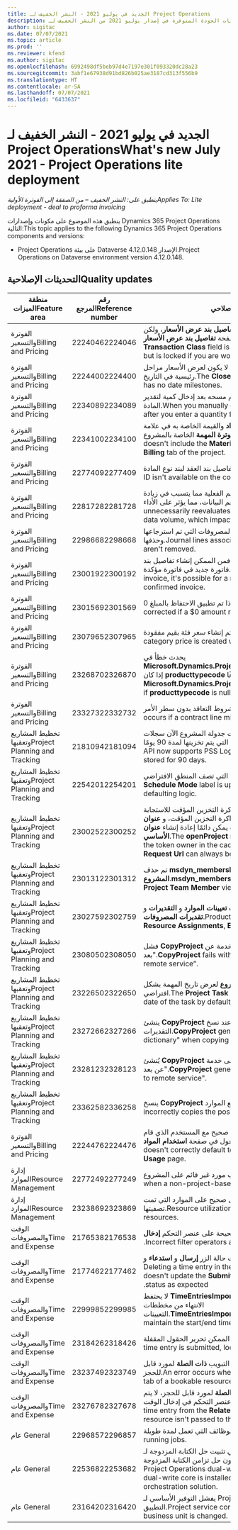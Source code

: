 ```yaml
---
title: الجديد في يوليو 2021 - النشر الخفيف لـ Project Operations
description: يوفر هذا الموضوع معلومات حول تحديثات الجودة المتوفرة في إصدار يوليو 2021 من النشر الخفيف لـ Project Operations.
author: sigitac
ms.date: 07/07/2021
ms.topic: article
ms.prod: ''
ms.reviewer: kfend
ms.author: sigitac
ms.openlocfilehash: 6992498df5beb97d4e7197e301f093320dc28a23
ms.sourcegitcommit: 3abf1e67938d91bd826b025ae3187cd313f556b9
ms.translationtype: HT
ms.contentlocale: ar-SA
ms.lasthandoff: 07/07/2021
ms.locfileid: "6433637"
---
```

# <a name="whats-new-july-2021---project-operations-lite-deployment"></a><span data-ttu-id="a439a-103">الجديد في يوليو 2021 - النشر الخفيف لـ Project Operations</span><span class="sxs-lookup"><span data-stu-id="a439a-103">What's new July 2021 - Project Operations lite deployment</span></span>

<span data-ttu-id="a439a-104">_ينطبق على: النشر الخفيف – من الصفقة إلى الفوترة الأولية_</span><span class="sxs-lookup"><span data-stu-id="a439a-104">_Applies To: Lite deployment - deal to proforma invoicing_</span></span>

<span data-ttu-id="a439a-105">ينطبق هذه الموضوع على مكونات وإصدارات Dynamics 365 Project Operations التالية:</span><span class="sxs-lookup"><span data-stu-id="a439a-105">This topic applies to the following Dynamics 365 Project Operations components and versions:</span></span>

  - <span data-ttu-id="a439a-106">Project Operations على بيئة Dataverse الإصدار 4.12.0.148.</span><span class="sxs-lookup"><span data-stu-id="a439a-106">Project Operations on Dataverse environment version 4.12.0.148.</span></span>

## <a name="quality-updates"></a><span data-ttu-id="a439a-107">التحديثات الإصلاحية</span><span class="sxs-lookup"><span data-stu-id="a439a-107">Quality updates</span></span>
| <span data-ttu-id="a439a-108">**منطقة الميزات**</span><span class="sxs-lookup"><span data-stu-id="a439a-108">**Feature area**</span></span>              | <span data-ttu-id="a439a-109">**رقم المرجع**</span><span class="sxs-lookup"><span data-stu-id="a439a-109">**Reference number**</span></span> | <span data-ttu-id="a439a-110">**تحديث إصلاحي**</span><span class="sxs-lookup"><span data-stu-id="a439a-110">**Quality update**</span></span>                                                                                                                                                                                             |
|-------------------------------|----------------------|----------------------------------------------------------------------------------------------------------------------------------------------------------------------------------------------------------------|
| <span data-ttu-id="a439a-111">الفوترة والتسعير</span><span class="sxs-lookup"><span data-stu-id="a439a-111">Billing and Pricing</span></span>           | <span data-ttu-id="a439a-112">2224046</span><span class="sxs-lookup"><span data-stu-id="a439a-112">2224046</span></span>              | <span data-ttu-id="a439a-113">يمكن تحرير حقل **فئة الحركة** في علامة التبويب **تفاصيل بند عرض الأسعار**، ولكن يتم إغلاقه إذا كنت تعمل من صفحة **تفاصيل بند عرض الأسعار**.</span><span class="sxs-lookup"><span data-stu-id="a439a-113">The **Transaction Class** field is editable on the **Quote Line Details** tab, but is locked if you are working from the **Quote Line Details** page.</span></span>                                                                     |
| <span data-ttu-id="a439a-114">الفوترة والتسعير</span><span class="sxs-lookup"><span data-stu-id="a439a-114">Billing and Pricing</span></span>           | <span data-ttu-id="a439a-115">2224400</span><span class="sxs-lookup"><span data-stu-id="a439a-115">2224400</span></span>              | <span data-ttu-id="a439a-116">يفشل إجراء **إغلاق عرض الأسعار كمكسب** عندما لا يكون لعرض الأسعار مراحل رئيسية في التاريخ.</span><span class="sxs-lookup"><span data-stu-id="a439a-116">The **Close Quote As Won** action fails when a quote has no date milestones.</span></span>                                                                                                                                    |
| <span data-ttu-id="a439a-117">الفوترة والتسعير</span><span class="sxs-lookup"><span data-stu-id="a439a-117">Billing and Pricing</span></span>           | <span data-ttu-id="a439a-118">2234089</span><span class="sxs-lookup"><span data-stu-id="a439a-118">2234089</span></span>              | <span data-ttu-id="a439a-119">عندما تقوم بإدخال وصف منتج يدويًا، يتم مسحه بعد إدخال كمية لتقدير المادة.</span><span class="sxs-lookup"><span data-stu-id="a439a-119">When you manually enter a product description, it's cleared after you enter a quantity for a material estimate.</span></span>                                                                                                                         |
| <span data-ttu-id="a439a-120">الفوترة والتسعير</span><span class="sxs-lookup"><span data-stu-id="a439a-120">Billing and Pricing</span></span>           | <span data-ttu-id="a439a-121">2234100</span><span class="sxs-lookup"><span data-stu-id="a439a-121">2234100</span></span>              | <span data-ttu-id="a439a-122">لا تتضمن شبكة **إعداد فوترة المهمة** عمود **المواد** والقيمة الخاصة به في علامة التبويب **فوترة المهمة** الخاصة بالمشروع.</span><span class="sxs-lookup"><span data-stu-id="a439a-122">The **Task Billing Setup** grid doesn't include the **Material** column and it's value on the **Task Billing** tab of the project.</span></span>                                                                                                       |
| <span data-ttu-id="a439a-123">الفوترة والتسعير</span><span class="sxs-lookup"><span data-stu-id="a439a-123">Billing and Pricing</span></span>           | <span data-ttu-id="a439a-124">2277409</span><span class="sxs-lookup"><span data-stu-id="a439a-124">2277409</span></span>              | <span data-ttu-id="a439a-125">لا يكون معرف المنتج متوفرًا في تفاصيل بند العقد لبند نوع المادة.</span><span class="sxs-lookup"><span data-stu-id="a439a-125">The product ID isn't available on the contract line detail for a material type line.</span></span>                                                                                                                                        |
| <span data-ttu-id="a439a-126">الفوترة والتسعير</span><span class="sxs-lookup"><span data-stu-id="a439a-126">Billing and Pricing</span></span>           | <span data-ttu-id="a439a-127">2281728</span><span class="sxs-lookup"><span data-stu-id="a439a-127">2281728</span></span>              | <span data-ttu-id="a439a-128">يؤدي إنشاء بند العقد دون داع إلى إعادة تقييم القيم الفعلية مما يتسبب في زيادة كبيرة في حجم البيانات، مما يؤثر على الأداء.</span><span class="sxs-lookup"><span data-stu-id="a439a-128">Creating a contract line unnecessarily reevaluates actuals causing significant increases in data volume, which impacts performance.</span></span>                                                                                |
| <span data-ttu-id="a439a-129">الفوترة والتسعير</span><span class="sxs-lookup"><span data-stu-id="a439a-129">Billing and Pricing</span></span>           | <span data-ttu-id="a439a-130">2298668</span><span class="sxs-lookup"><span data-stu-id="a439a-130">2298668</span></span>              | <span data-ttu-id="a439a-131">لا تتم إزالة سطور دفتر اليومية المرتبطة بالمصروفات التي تم استرجاعها وحذفها.</span><span class="sxs-lookup"><span data-stu-id="a439a-131">Journal lines associated to a recalled and deleted expense aren't removed.</span></span>                                                                                                                                     |
| <span data-ttu-id="a439a-132">الفوترة والتسعير</span><span class="sxs-lookup"><span data-stu-id="a439a-132">Billing and Pricing</span></span>           | <span data-ttu-id="a439a-133">2300192</span><span class="sxs-lookup"><span data-stu-id="a439a-133">2300192</span></span>              | <span data-ttu-id="a439a-134">عندما يقوم عدة مستخدمين بتحرير فاتورة، فمن الممكن إنشاء تفاصيل بند فاتورة جديد في فاتورة مؤكدة.</span><span class="sxs-lookup"><span data-stu-id="a439a-134">When multiple users are editing an invoice, it's possible for a new invoice line detail to be created on a confirmed invoice.</span></span>                                                                                   |
| <span data-ttu-id="a439a-135">الفوترة والتسعير</span><span class="sxs-lookup"><span data-stu-id="a439a-135">Billing and Pricing</span></span>           | <span data-ttu-id="a439a-136">2301569</span><span class="sxs-lookup"><span data-stu-id="a439a-136">2301569</span></span>              | <span data-ttu-id="a439a-137">لا يمكن تصحيح الفواتير إذا تم تطبيق الاحتفاظ بالمبلغ 0\$.</span><span class="sxs-lookup"><span data-stu-id="a439a-137">Invoices can't be corrected if a \$0 amount retainer has been applied.</span></span>                                                                                                                                        |
| <span data-ttu-id="a439a-138">الفوترة والتسعير</span><span class="sxs-lookup"><span data-stu-id="a439a-138">Billing and Pricing</span></span>           | <span data-ttu-id="a439a-139">2307965</span><span class="sxs-lookup"><span data-stu-id="a439a-139">2307965</span></span>              | <span data-ttu-id="a439a-140">تظهر رسالة خطأ إذا تم إنشاء سعر فئة بقيم مفقودة.</span><span class="sxs-lookup"><span data-stu-id="a439a-140">An error occurs if a category price is created with missing values.</span></span>                                                                                                                           |
| <span data-ttu-id="a439a-141">الفوترة والتسعير</span><span class="sxs-lookup"><span data-stu-id="a439a-141">Billing and Pricing</span></span>           | <span data-ttu-id="a439a-142">2326870</span><span class="sxs-lookup"><span data-stu-id="a439a-142">2326870</span></span>              | <span data-ttu-id="a439a-143">يحدث خطأ في **Microsoft.Dynamics.ProjectService.Plugins.PostInvoiceLineDelete** إذا كان **producttypecode** فارغًا.</span><span class="sxs-lookup"><span data-stu-id="a439a-143">An error occurs in **Microsoft.Dynamics.ProjectService.Plugins.PostInvoiceLineDelete** if **producttypecode** is null.</span></span>                                                                            |
| <span data-ttu-id="a439a-144">الفوترة والتسعير</span><span class="sxs-lookup"><span data-stu-id="a439a-144">Billing and Pricing</span></span>           | <span data-ttu-id="a439a-145">2332732</span><span class="sxs-lookup"><span data-stu-id="a439a-145">2332732</span></span>              | <span data-ttu-id="a439a-146">تحدث رسالة خطأ إذا تم إنشاء حدث شروط التعاقد بدون سطر الأمر.</span><span class="sxs-lookup"><span data-stu-id="a439a-146">An error occurs if a contract line milestone is created without an order line.</span></span>                                                                                                                |
| <span data-ttu-id="a439a-147">تخطيط المشاريع وتعقبها</span><span class="sxs-lookup"><span data-stu-id="a439a-147">Project Planning and Tracking</span></span> | <span data-ttu-id="a439a-148">2181094</span><span class="sxs-lookup"><span data-stu-id="a439a-148">2181094</span></span>              | <span data-ttu-id="a439a-149">تدعم واجهة برمجة تطبيقات جدولة المشروع الآن سجلات PSS وسجلات مجموعة العمليات التي يتم تخزينها لمدة 90 يومًا.</span><span class="sxs-lookup"><span data-stu-id="a439a-149">The Project Scheduling API now supports PSS Logs and Operation Set Logs which are stored for 90 days.</span></span>                                                                                                                  |
| <span data-ttu-id="a439a-150">تخطيط المشاريع وتعقبها</span><span class="sxs-lookup"><span data-stu-id="a439a-150">Project Planning and Tracking</span></span> | <span data-ttu-id="a439a-151">2254201</span><span class="sxs-lookup"><span data-stu-id="a439a-151">2254201</span></span>              | <span data-ttu-id="a439a-152">يتم تحديث تسمية **وضع الجدولة** بالتفاصيل التي تصف المنطق الافتراضي.</span><span class="sxs-lookup"><span data-stu-id="a439a-152">The **Schedule Mode** label is updated with details that describe the defaulting logic.</span></span>                                                                                                                                      |
| <span data-ttu-id="a439a-153">تخطيط المشاريع وتعقبها</span><span class="sxs-lookup"><span data-stu-id="a439a-153">Project Planning and Tracking</span></span> | <span data-ttu-id="a439a-154">2300252</span><span class="sxs-lookup"><span data-stu-id="a439a-154">2300252</span></span>              | <span data-ttu-id="a439a-155">يتم تحديث ذاكرة التخزين المؤقت للاستجابة **openProject** وتتضمن مالك الرمز المميز في مفتاح ذاكرة التخزين المؤقت، و **عنوان Url الأساسي**، و **عنوان URL للمقطع** بحيث يمكن دائمًا إعادة إنشاء **عنوان URL للطلب** إذا تغير **عنوان Url الأساسي**.</span><span class="sxs-lookup"><span data-stu-id="a439a-155">The **openProject** response cache is updated and includes the token owner in the cache key, **base Url**, and **Segment Url** so that **Request Url** can always be re-created if the **base Url** changes.</span></span> |
| <span data-ttu-id="a439a-156">تخطيط المشاريع وتعقبها</span><span class="sxs-lookup"><span data-stu-id="a439a-156">Project Planning and Tracking</span></span> | <span data-ttu-id="a439a-157">2301312</span><span class="sxs-lookup"><span data-stu-id="a439a-157">2301312</span></span>              | <span data-ttu-id="a439a-158">تم حذف **msdyn_membershipstatus** من طريقة العرض **عضو فريق المشروع**.</span><span class="sxs-lookup"><span data-stu-id="a439a-158">**msdyn_membershipstatus** has been removed from the **Project Team Member** view.</span></span>                                                                                                                                        |
| <span data-ttu-id="a439a-159">تخطيط المشاريع وتعقبها</span><span class="sxs-lookup"><span data-stu-id="a439a-159">Project Planning and Tracking</span></span> | <span data-ttu-id="a439a-160">2302759</span><span class="sxs-lookup"><span data-stu-id="a439a-160">2302759</span></span>              | <span data-ttu-id="a439a-161">يتم جلب المنتجات بدون داعٍ في علامات التبويب **‏‫تعيينات الموارد‬** و **التقديرات** و **تقديرات المصروفات**.</span><span class="sxs-lookup"><span data-stu-id="a439a-161">Products are unnecessarily fetched on the **Resource Assignments**, **Estimates**, and **Expense Estimates** tabs.</span></span>                                                                                                        |
| <span data-ttu-id="a439a-162">تخطيط المشاريع وتعقبها</span><span class="sxs-lookup"><span data-stu-id="a439a-162">Project Planning and Tracking</span></span> | <span data-ttu-id="a439a-163">2308050</span><span class="sxs-lookup"><span data-stu-id="a439a-163">2308050</span></span>              | <span data-ttu-id="a439a-164">فشل **CopyProject** مع الخطأ، "فشل الحصول على رمز للتحدث إلى خدمة عن بعد".</span><span class="sxs-lookup"><span data-stu-id="a439a-164">**CopyProject** fails with the error, “Failed to get token to talk to remote service”.</span></span>                                                                                                                           |
| <span data-ttu-id="a439a-165">تخطيط المشاريع وتعقبها</span><span class="sxs-lookup"><span data-stu-id="a439a-165">Project Planning and Tracking</span></span> | <span data-ttu-id="a439a-166">2322650</span><span class="sxs-lookup"><span data-stu-id="a439a-166">2322650</span></span>              | <span data-ttu-id="a439a-167">تم تحديث طريقة عرض **قائمة مهام المشروع** لعرض تاريخ المهمة بشكل افتراضي.</span><span class="sxs-lookup"><span data-stu-id="a439a-167">The **Project Task List** view has been updated to display the date of the task by default.</span></span>                                                                                                            |
| <span data-ttu-id="a439a-168">تخطيط المشاريع وتعقبها</span><span class="sxs-lookup"><span data-stu-id="a439a-168">Project Planning and Tracking</span></span> | <span data-ttu-id="a439a-169">2327266</span><span class="sxs-lookup"><span data-stu-id="a439a-169">2327266</span></span>              | <span data-ttu-id="a439a-170">ينشئ **CopyProject** الخطأ، "المفتاح غير موجود في القاموس" عند نسخ التقديرات.</span><span class="sxs-lookup"><span data-stu-id="a439a-170">**CopyProject** generates the error, "Key not found in dictionary" when copying estimates.</span></span>                                                                                                      |
| <span data-ttu-id="a439a-171">تخطيط المشاريع وتعقبها</span><span class="sxs-lookup"><span data-stu-id="a439a-171">Project Planning and Tracking</span></span> | <span data-ttu-id="a439a-172">2328123</span><span class="sxs-lookup"><span data-stu-id="a439a-172">2328123</span></span>              | <span data-ttu-id="a439a-173">يُنشئ **CopyProject** الخطأ، "فشل في الحصول على رمز للتحدث إلى خدمة عن بعد".</span><span class="sxs-lookup"><span data-stu-id="a439a-173">**CopyProject** generates the error, "Failed to get token to talk to remote service".</span></span>                                                                                                                          |
| <span data-ttu-id="a439a-174">تخطيط المشاريع وتعقبها</span><span class="sxs-lookup"><span data-stu-id="a439a-174">Project Planning and Tracking</span></span> | <span data-ttu-id="a439a-175">2336258</span><span class="sxs-lookup"><span data-stu-id="a439a-175">2336258</span></span>              | <span data-ttu-id="a439a-176">ينسخ **CopyProject** بشكل غير صحيح أسماء مواقع الموارد.</span><span class="sxs-lookup"><span data-stu-id="a439a-176">**CopyProject** incorrectly copies the position names of resources.</span></span>                                                                                                                                                 |
| <span data-ttu-id="a439a-177">الفوترة والتسعير</span><span class="sxs-lookup"><span data-stu-id="a439a-177">Billing and Pricing</span></span>           | <span data-ttu-id="a439a-178">2224476</span><span class="sxs-lookup"><span data-stu-id="a439a-178">2224476</span></span>              | <span data-ttu-id="a439a-179">لا يتطابق حقل **المورد القابل للحجز** بشكل صحيح مع المستخدم الذي قام بتسجيل الدخول في صفحة **استخدام المواد**.</span><span class="sxs-lookup"><span data-stu-id="a439a-179">The **Bookable Resource** field doesn't correctly default to the logged in user on the **Material Usage** page.</span></span>                                                                                                            |
| <span data-ttu-id="a439a-180">إدارة الموارد</span><span class="sxs-lookup"><span data-stu-id="a439a-180">Resource Management</span></span>           | <span data-ttu-id="a439a-181">2277249</span><span class="sxs-lookup"><span data-stu-id="a439a-181">2277249</span></span>              | <span data-ttu-id="a439a-182">يحدث خطأ عند تحديث متطلب مورد غير قائم على المشروع.</span><span class="sxs-lookup"><span data-stu-id="a439a-182">An error occurs when a non-project-based resource requirement is updated.</span></span>                                                                                                            |
| <span data-ttu-id="a439a-183">إدارة الموارد</span><span class="sxs-lookup"><span data-stu-id="a439a-183">Resource Management</span></span>           | <span data-ttu-id="a439a-184">2323869</span><span class="sxs-lookup"><span data-stu-id="a439a-184">2323869</span></span>              | <span data-ttu-id="a439a-185">لا يتعرف استخدام المورد بشكل صحيح على الموارد التي تمت تصفيتها.</span><span class="sxs-lookup"><span data-stu-id="a439a-185">Resource utilization doesn't correctly recognize filtered resources.</span></span>                                                                                                                                             |
| <span data-ttu-id="a439a-186">الوقت والمصروفات</span><span class="sxs-lookup"><span data-stu-id="a439a-186">Time and Expense</span></span>              | <span data-ttu-id="a439a-187">2176538</span><span class="sxs-lookup"><span data-stu-id="a439a-187">2176538</span></span>              | <span data-ttu-id="a439a-188">يتم تطبيق عوامل التصفية غير الصحيحة على عنصر التحكم **‏‫إدخال الوقت**.</span><span class="sxs-lookup"><span data-stu-id="a439a-188">Incorrect filter operators are applied to the **Time Entry** control.</span></span>                                                                                                                                                   |
| <span data-ttu-id="a439a-189">الوقت والمصروفات</span><span class="sxs-lookup"><span data-stu-id="a439a-189">Time and Expense</span></span>              | <span data-ttu-id="a439a-190">2177462</span><span class="sxs-lookup"><span data-stu-id="a439a-190">2177462</span></span>              | <span data-ttu-id="a439a-191">لا يؤدي حذف إدخال الوقت في الشبكة إلى تحديث حالة الزر **إرسال** و **‏‫استدعاء** و **حذف** و **تحرير الإدخال** كما هو متوقع.</span><span class="sxs-lookup"><span data-stu-id="a439a-191">Deleting a time entry in the grid doesn't update the **Submit**, **Recall**, **Delete**, and **Edit Entry** button status as expected.</span></span>                                                                                        |
| <span data-ttu-id="a439a-192">الوقت والمصروفات</span><span class="sxs-lookup"><span data-stu-id="a439a-192">Time and Expense</span></span>              | <span data-ttu-id="a439a-193">2299985</span><span class="sxs-lookup"><span data-stu-id="a439a-193">2299985</span></span>              | <span data-ttu-id="a439a-194">لا يحتفظ **TimeEntriesImportFromResourceAssignment** بوقت البدء/الانتهاء من مخططات التعيينات‬.</span><span class="sxs-lookup"><span data-stu-id="a439a-194">**TimeEntriesImportFromResourceAssignment** doesn't maintain the start/end time from the assignment contours.</span></span>                                                                                                  |
| <span data-ttu-id="a439a-195">الوقت والمصروفات</span><span class="sxs-lookup"><span data-stu-id="a439a-195">Time and Expense</span></span>              | <span data-ttu-id="a439a-196">2318426</span><span class="sxs-lookup"><span data-stu-id="a439a-196">2318426</span></span>              | <span data-ttu-id="a439a-197">بعد إرسال إدخال الوقت، لا يزال من الممكن تحرير الحقول المقفلة.</span><span class="sxs-lookup"><span data-stu-id="a439a-197">After a time entry is submitted, locked fields can still be edited.</span></span>                                                                                                                                   |
| <span data-ttu-id="a439a-198">الوقت والمصروفات</span><span class="sxs-lookup"><span data-stu-id="a439a-198">Time and Expense</span></span>              | <span data-ttu-id="a439a-199">2323749</span><span class="sxs-lookup"><span data-stu-id="a439a-199">2323749</span></span>              | <span data-ttu-id="a439a-200">يحدث خطأ عند إنشاء مصاريف من علامة التبويب **ذات الصلة** لمورد قابل للحجز.</span><span class="sxs-lookup"><span data-stu-id="a439a-200">An error occurs when an expense is created from the **Related** tab of a bookable resource.</span></span>                                                                                                      |
| <span data-ttu-id="a439a-201">الوقت والمصروفات</span><span class="sxs-lookup"><span data-stu-id="a439a-201">Time and Expense</span></span>              | <span data-ttu-id="a439a-202">2327678</span><span class="sxs-lookup"><span data-stu-id="a439a-202">2327678</span></span>              | <span data-ttu-id="a439a-203">عند إنشاء إدخال وقت من علامة التبويب **ذات الصلة** لمورد قابل للحجز، لا يتم تمرير المورد الأصلي إلى عنصر التحكم في إدخال الوقت.</span><span class="sxs-lookup"><span data-stu-id="a439a-203">When you create a time entry from the **Related** tab of a bookable resource, the parent resource isn't passed to the time entry control.</span></span>                                                                            |
| <span data-ttu-id="a439a-204">عام </span><span class="sxs-lookup"><span data-stu-id="a439a-204">General</span></span>                       | <span data-ttu-id="a439a-205">2296857</span><span class="sxs-lookup"><span data-stu-id="a439a-205">2296857</span></span>              | <span data-ttu-id="a439a-206">تعقب التقدم للوظائف التي تعمل لمدة طويلة.</span><span class="sxs-lookup"><span data-stu-id="a439a-206">Progress tracking for long running jobs.</span></span>                                                                                                                                                                        |
| <span data-ttu-id="a439a-207">عام </span><span class="sxs-lookup"><span data-stu-id="a439a-207">General</span></span>                       | <span data-ttu-id="a439a-208">2253682</span><span class="sxs-lookup"><span data-stu-id="a439a-208">2253682</span></span>              | <span data-ttu-id="a439a-209">لا ينبغي تثبيت حل الكتابة المزدوجة لـ Project Operations عندما يتم تثبيت حل الكتابة المزدوجة الأساسي‬ في بيئة بدون حل تزامن الكتابة المزدوجة.</span><span class="sxs-lookup"><span data-stu-id="a439a-209">The Project Operations dual-write solution shouldn't be installed when dual-write core is installed in an environment without the dual-write orchestration solution.</span></span>                                                |
| <span data-ttu-id="a439a-210">عام </span><span class="sxs-lookup"><span data-stu-id="a439a-210">General</span></span>                       | <span data-ttu-id="a439a-211">2316420</span><span class="sxs-lookup"><span data-stu-id="a439a-211">2316420</span></span>              | <span data-ttu-id="a439a-212">يفشل التوفير الأساسي لـ Project service في حالة تغيير وحدة عمل مستخدم التطبيق.</span><span class="sxs-lookup"><span data-stu-id="a439a-212">Project service core provisioning fails if the application user’s business unit is changed.</span></span>                                                                                                                     |
